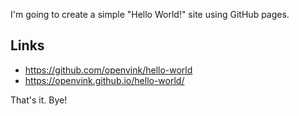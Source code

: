 I'm going to create a simple "Hello World!" site using GitHub pages.

## Links

- https://github.com/openvink/hello-world
- https://openvink.github.io/hello-world/

That's it. Bye!